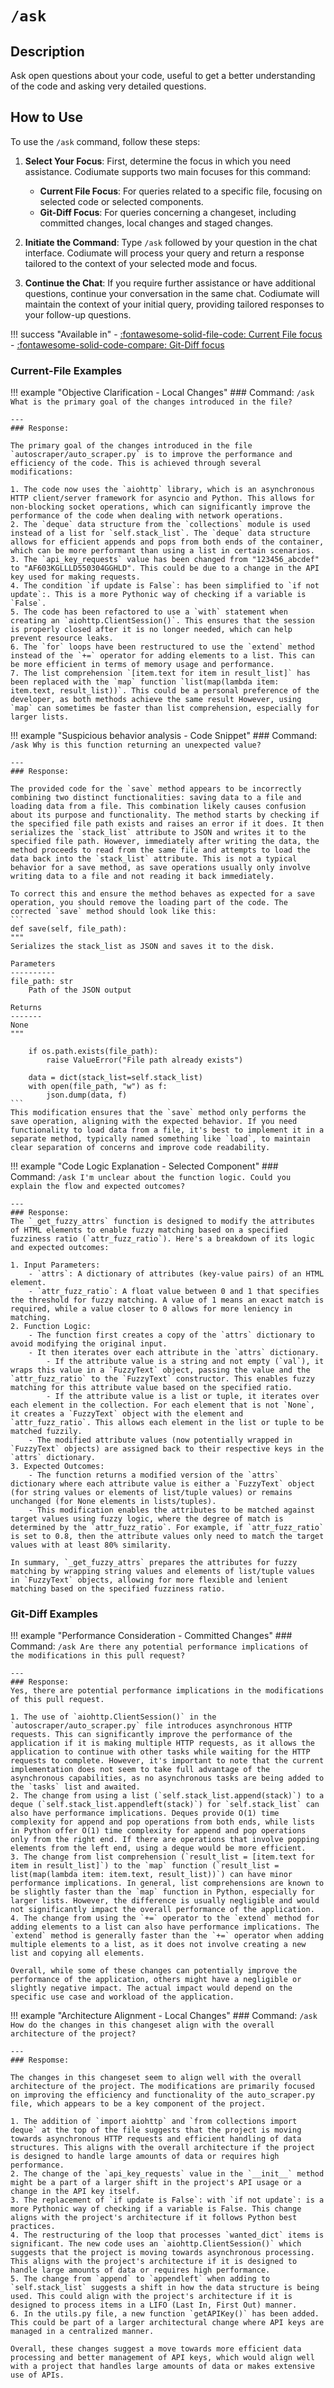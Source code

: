 # `/ask` 

## Description
Ask open questions about your code, useful to get a better understanding of the code and asking very detailed questions.

## How to Use
To use the `/ask` command, follow these steps:

1. **Select Your Focus**: First, determine the focus in which you need assistance. Codiumate supports two main focuses for this command:
    - **Current File Focus**: For queries related to a specific file, focusing on selected code or selected components.
    - **Git-Diff Focus**: For queries concerning a changeset, including committed changes, local changes and staged changes.

2. **Initiate the Command**: Type `/ask` followed by your question in the chat interface. Codiumate will process your query and return a response tailored to the context of your selected mode and focus.

3. **Continue the Chat**: If you require further assistance or have additional questions, continue your conversation in the same chat. Codiumate will maintain the context of your initial query, providing tailored responses to your follow-up questions.

!!! success "Available in"
    - [:fontawesome-solid-file-code: Current File focus](../focus/current-file.md)
    - [:fontawesome-solid-code-compare: Git-Diff focus](../focus/git-diff.md)

### Current-File Examples

!!! example "Objective Clarification - Local Changes"
    ### Command: 
    `/ask What is the primary goal of the changes introduced in the file?`

    ---
    ### Response:

    The primary goal of the changes introduced in the file `autoscraper/auto_scraper.py` is to improve the performance and efficiency of the code. This is achieved through several modifications:

    1. The code now uses the `aiohttp` library, which is an asynchronous HTTP client/server framework for asyncio and Python. This allows for non-blocking socket operations, which can significantly improve the performance of the code when dealing with network operations.
    2. The `deque` data structure from the `collections` module is used instead of a list for `self.stack_list`. The `deque` data structure allows for efficient appends and pops from both ends of the container, which can be more performant than using a list in certain scenarios.
    3. The `api_key_requests` value has been changed from "123456_abcdef" to "AF603KGLLLD550304GGHLD". This could be due to a change in the API key used for making requests.
    4. The condition `if update is False`: has been simplified to `if not update`:. This is a more Pythonic way of checking if a variable is `False`.
    5. The code has been refactored to use a `with` statement when creating an `aiohttp.ClientSession()`. This ensures that the session is properly closed after it is no longer needed, which can help prevent resource leaks.
    6. The `for` loops have been restructured to use the `extend` method instead of the `+=` operator for adding elements to a list. This can be more efficient in terms of memory usage and performance.
    7. The list comprehension `[item.text for item in result_list]` has been replaced with the `map` function `list(map(lambda item: item.text, result_list))`. This could be a personal preference of the developer, as both methods achieve the same result However, using `map` can sometimes be faster than list comprehension, especially for larger lists.

!!! example "Suspicious behavior analysis - Code Snippet"
    ### Command: 
    `/ask Why is this function returning an unexpected value?`

    ---
    ### Response: 
    
    The provided code for the `save` method appears to be incorrectly combining two distinct functionalities: saving data to a file and loading data from a file. This combination likely causes confusion about its purpose and functionality. The method starts by checking if the specified file path exists and raises an error if it does. It then serializes the `stack_list` attribute to JSON and writes it to the specified file path. However, immediately after writing the data, the method proceeds to read from the same file and attempts to load the data back into the `stack_list` attribute. This is not a typical behavior for a save method, as save operations usually only involve writing data to a file and not reading it back immediately.

    To correct this and ensure the method behaves as expected for a save operation, you should remove the loading part of the code. The corrected `save` method should look like this:
    ```
    def save(self, file_path):
    """
    Serializes the stack_list as JSON and saves it to the disk.

    Parameters
    ----------
    file_path: str
        Path of the JSON output

    Returns
    -------
    None
    """

        if os.path.exists(file_path):
            raise ValueError("File path already exists")

        data = dict(stack_list=self.stack_list)
        with open(file_path, "w") as f:
            json.dump(data, f)
    ```
    This modification ensures that the `save` method only performs the save operation, aligning with the expected behavior. If you need functionality to load data from a file, it's best to implement it in a separate method, typically named something like `load`, to maintain clear separation of concerns and improve code readability.



!!! example "Code Logic Explanation - Selected Component"
    ### Command: 
    `/ask I'm unclear about the function logic. Could you explain the flow and expected outcomes?`
    
    ---
    ### Response:
    The `_get_fuzzy_attrs` function is designed to modify the attributes of HTML elements to enable fuzzy matching based on a specified fuzziness ratio (`attr_fuzz_ratio`). Here's a breakdown of its logic and expected outcomes:

    1. Input Parameters:
        - `attrs`: A dictionary of attributes (key-value pairs) of an HTML element.
        - `attr_fuzz_ratio`: A float value between 0 and 1 that specifies the threshold for fuzzy matching. A value of 1 means an exact match is required, while a value closer to 0 allows for more leniency in matching.
    2. Function Logic:
        - The function first creates a copy of the `attrs` dictionary to avoid modifying the original input.
        - It then iterates over each attribute in the `attrs` dictionary.
            - If the attribute value is a string and not empty (`val`), it wraps this value in a `FuzzyText` object, passing the value and the `attr_fuzz_ratio` to the `FuzzyText` constructor. This enables fuzzy matching for this attribute value based on the specified ratio.
            - If the attribute value is a list or tuple, it iterates over each element in the collection. For each element that is not `None`, it creates a `FuzzyText` object with the element and `attr_fuzz_ratio`. This allows each element in the list or tuple to be matched fuzzily.
        - The modified attribute values (now potentially wrapped in `FuzzyText` objects) are assigned back to their respective keys in the `attrs` dictionary.
    3. Expected Outcomes:
        - The function returns a modified version of the `attrs` dictionary where each attribute value is either a `FuzzyText` object (for string values or elements of list/tuple values) or remains unchanged (for None elements in lists/tuples).
        - This modification enables the attributes to be matched against target values using fuzzy logic, where the degree of match is determined by the `attr_fuzz_ratio`. For example, if `attr_fuzz_ratio` is set to 0.8, then the attribute values only need to match the target values with at least 80% similarity.
    
    In summary, `_get_fuzzy_attrs` prepares the attributes for fuzzy matching by wrapping string values and elements of list/tuple values in `FuzzyText` objects, allowing for more flexible and lenient matching based on the specified fuzziness ratio.

### Git-Diff Examples

!!! example "Performance Consideration - Committed Changes"
    ### Command: 
    `/ask Are there any potential performance implications of the modifications in this pull request?`

    ---
    ### Response:
    Yes, there are potential performance implications in the modifications of this pull request.

    1. The use of `aiohttp.ClientSession()` in the `autoscraper/auto_scraper.py` file introduces asynchronous HTTP requests. This can significantly improve the performance of the application if it is making multiple HTTP requests, as it allows the application to continue with other tasks while waiting for the HTTP requests to complete. However, it's important to note that the current implementation does not seem to take full advantage of the asynchronous capabilities, as no asynchronous tasks are being added to the `tasks` list and awaited.
    2. The change from using a list (`self.stack_list.append(stack)`) to a deque (`self.stack_list.appendleft(stack)`) for `self.stack_list` can also have performance implications. Deques provide O(1) time complexity for append and pop operations from both ends, while lists in Python offer O(1) time complexity for append and pop operations only from the right end. If there are operations that involve popping elements from the left end, using a deque would be more efficient.
    3. The change from list comprehension (`result_list = [item.text for item in result_list]`) to the `map` function (`result_list = list(map(lambda item: item.text, result_list))`) can have minor performance implications. In general, list comprehensions are known to be slightly faster than the `map` function in Python, especially for larger lists. However, the difference is usually negligible and would not significantly impact the overall performance of the application.
    4. The change from using the `+=` operator to the `extend` method for adding elements to a list can also have performance implications. The `extend` method is generally faster than the `+=` operator when adding multiple elements to a list, as it does not involve creating a new list and copying all elements.
    
    Overall, while some of these changes can potentially improve the performance of the application, others might have a negligible or slightly negative impact. The actual impact would depend on the specific use case and workload of the application.
    

!!! example "Architecture Alignment - Local Changes"
    ### Command: 
    `/ask How do the changes in this changeset align with the overall architecture of the project?`

    ---
    ### Respomse:

    The changes in this changeset seem to align well with the overall architecture of the project. The modifications are primarily focused on improving the efficiency and functionality of the auto_scraper.py file, which appears to be a key component of the project.

    1. The addition of `import aiohttp` and `from collections import deque` at the top of the file suggests that the project is moving towards asynchronous HTTP requests and efficient handling of data structures. This aligns with the overall architecture if the project is designed to handle large amounts of data or requires high performance.
    2. The change of the `api_key_requests` value in the `__init__` method might be a part of a larger shift in the project's API usage or a change in the API key itself.
    3. The replacement of `if update is False`: with `if not update`: is a more Pythonic way of checking if a variable is False. This change aligns with the project's architecture if it follows Python best practices.
    4. The restructuring of the loop that processes `wanted_dict` items is significant. The new code uses an `aiohttp.ClientSession()` which suggests that the project is moving towards asynchronous processing. This aligns with the project's architecture if it is designed to handle large amounts of data or requires high performance.
    5. The change from `append` to `appendleft` when adding to `self.stack_list` suggests a shift in how the data structure is being used. This could align with the project's architecture if it is designed to process items in a LIFO (Last In, First Out) manner.
    6. In the utils.py file, a new function `getAPIKey()` has been added. This could be part of a larger architectural change where API keys are managed in a centralized manner.
    
    Overall, these changes suggest a move towards more efficient data processing and better management of API keys, which would align well with a project that handles large amounts of data or makes extensive use of APIs.
